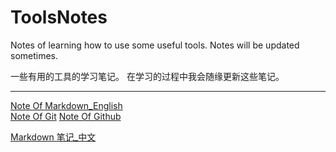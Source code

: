 # ToolsNotes

Notes of learning how to use some useful tools.
Notes will be updated sometimes.

一些有用的工具的学习笔记。
在学习的过程中我会随缘更新这些笔记。  

***

[Note Of Markdown_English](https://github.com/Tenphun0503/ToolsNotes/blob/main/Markdown/Markdown_en.md)  
[Note Of Git](https://github.com/Tenphun0503/ToolsNotes/blob/main/Git%26GitHub/Git.md)
[Note Of Github](https://github.com/Tenphun0503/ToolsNotes/blob/main/Git%26GitHub/Github.md)

[Markdown 笔记_中文](https://github.com/Tenphun0503/ToolsNotes/blob/main/Markdown/Markdown_cn.md)
